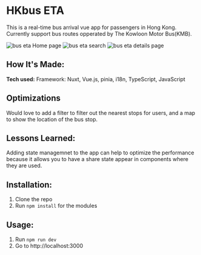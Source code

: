 # HKbus ETA
This is a real-time bus arrival vue app for passengers in Hong Kong. Currently support bus routes opperated by The Kowloon Motor Bus(KMB).


![bus eta Home page](http://placecorgi.com/1200/650)
![bus eta search](http://placecorgi.com/1200/650)
![bus eta details page](http://placecorgi.com/1200/650)

## How It's Made:

**Tech used:** Framework: Nuxt, Vue.js, pinia, i18n, TypeScript, JavaScript

## Optimizations

Would love to add a filter to filter out the nearest stops for users, and a map to show the location of the bus stop.

## Lessons Learned:

Adding state managemnet to the app can help to optimize the performance because it allows you to have a share state appear in components where they are used.

## Installation:
1. Clone the repo
2. Run `npm install` for the modules

## Usage:
1. Run `npm run dev`
2. Go to http://localhost:3000